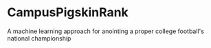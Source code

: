 # CampusPigskinRank
A machine learning approach for anointing a proper college football's national championship
